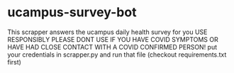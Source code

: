 # ucampus-survey-bot
This scrapper answers the ucampus daily health survey for you
USE RESPONSIBLY
PLEASE DONT USE IF YOU HAVE COVID SYMPTOMS OR HAVE HAD CLOSE CONTACT WITH A COVID CONFIRMED PERSON!
put your credentials in scrapper.py and run that file (checkout requirements.txt first)
